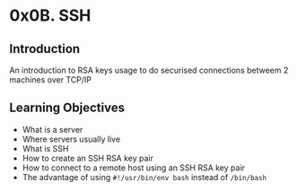 # 0x0B. SSH

## Introduction

An introduction to RSA keys usage to do securised connections betweem 2 machines over TCP/IP

## Learning Objectives

- What is a server
- Where servers usually live
- What is SSH
- How to create an SSH RSA key pair
- How to connect to a remote host using an SSH RSA key pair
- The advantage of using `#!/usr/bin/env bash` instead of `/bin/bash`

